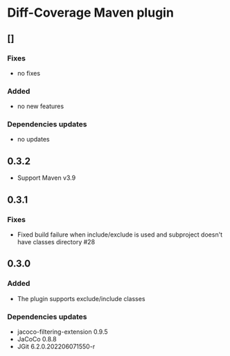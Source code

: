 # Diff-Coverage Maven plugin

## [<NEXT-RELEASE>]

### Fixes
- no fixes
  
### Added
- no new features

### Dependencies updates
- no updates


## 0.3.2

- Support Maven v3.9


## 0.3.1

### Fixes
- Fixed build failure when include/exclude is used and subproject doesn't have classes directory #28


## 0.3.0

### Added
- The plugin supports exclude/include classes

### Dependencies updates
- jacoco-filtering-extension 0.9.5
- JaCoCo 0.8.8
- JGit 6.2.0.202206071550-r
